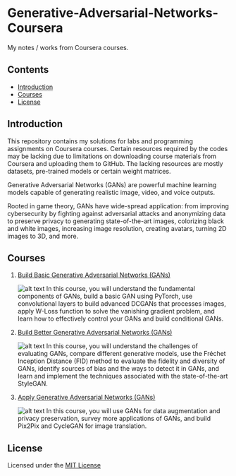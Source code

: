# Generative-Adversarial-Networks-Coursera
My notes / works from Coursera courses.

## Contents
* [Introduction](https://github.com/chandlerbing65nm/Generative-Adversarial-Networks-Coursera#Introduction)
* [Courses](https://github.com/chandlerbing65nm/Generative-Adversarial-Networks-Coursera#Courses)
* [License](https://github.com/chandlerbing65nm/Generative-Adversarial-Networks-Coursera#License)

## Introduction
This repository contains my solutions for labs and programming assignments on Coursera courses. Certain resources required by the codes may be lacking due to limitations on downloading course materials from Coursera and uploading them to GitHub. The lacking resources are mostly datasets, pre-trained models or certain weight matrices.

Generative Adversarial Networks (GANs) are powerful machine learning models capable of generating realistic image, video, and voice outputs. 

Rooted in game theory, GANs have wide-spread application: from improving cybersecurity by fighting against adversarial attacks and anonymizing data to preserve privacy to generating state-of-the-art images, colorizing black and white images, increasing image resolution, creating avatars, turning 2D images to 3D, and more. 

## Courses
1. [Build Basic Generative Adversarial Networks (GANs)](https://github.com/chandlerbing65nm/Generative-Adversarial-Networks-Coursera/tree/main/Build%20Basic%20Generative%20Adversarial%20Networks%20(GANs))

      ![alt text](https://github.com/chandlerbing65nm/Generative-Adversarial-Networks-Coursera/blob/main/Certificates/Build%20Basic%20Generative%20Adversarial%20Networks.jpg)
      In this course, you will understand the fundamental components of GANs, build a basic GAN using PyTorch, use convolutional layers to build advanced DCGANs that processes 
      images, apply W-Loss function to solve the vanishing gradient problem, and learn how to effectively control your GANs and build conditional GANs.
      
2. [Build Better Generative Adversarial Networks (GANs)](https://github.com/chandlerbing65nm/Generative-Adversarial-Networks-Coursera/tree/main/Build%20Better%20Generative%20Adversarial%20Networks%20(GANs))

      ![alt text](https://github.com/chandlerbing65nm/Generative-Adversarial-Networks-Coursera/blob/main/Certificates/Build%20Better%20Generative%20Adversarial%20Networks.jpg)
      In this course, you will understand the challenges of evaluating GANs, compare different generative models, use the Fréchet Inception Distance (FID) method to evaluate the 
      fidelity and diversity of GANs, identify sources of bias and the ways to detect it in GANs, and learn and implement the techniques associated with the state-of-the-art 
      StyleGAN.

3. [Apply Generative Adversarial Networks (GANs)](https://github.com/chandlerbing65nm/Generative-Adversarial-Networks-Coursera/tree/main/Apply%20Generative%20Adversarial%20Networks%20(GANs))

      ![alt text](https://github.com/chandlerbing65nm/Generative-Adversarial-Networks-Coursera/blob/main/Certificates/Apply%20Generative%20Adversarial%20Networks.jpg)
      In this course, you will use GANs for data augmentation and privacy preservation, survey more applications of GANs, and build Pix2Pix and CycleGAN for image translation.
       
## License
Licensed under the [MIT License](https://github.com/chandlerbing65nm/Generative-Adversarial-Networks-Coursera/blob/main/LICENSE)

